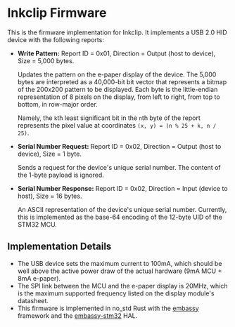 # Inkclip Firmware

This is the firmware implementation for Inkclip. It implements a USB 2.0 HID device with the following reports:

- **Write Pattern:** Report ID = 0x01, Direction = Output (host to device), Size = 5,000 bytes.

  Updates the pattern on the e-paper display of the device. The 5,000 bytes are interpreted as a 40,000-bit bit vector that represents a bitmap of the 200x200 pattern to be displayed. Each byte is the little-endian representation of 8 pixels on the display, from left to right, from top to bottom, in row-major order.

  Namely, the `k`th least significant bit in the `n`th byte of the report represents the pixel value at coordinates `(x, y) = (n % 25 + k, n / 25)`.

- **Serial Number Request:** Report ID = 0x02, Direction = Output (host to device), Size = 1 byte.

  Sends a request for the device's unique serial number. The content of the 1-byte payload is ignored.

- **Serial Number Response:** Report ID = 0x02, Direction = Input (device to host), Size = 16 bytes.

  An ASCII representation of the device's unique serial number. Currently, this is implemented as the base-64 encoding of the 12-byte UID of the STM32 MCU.

## Implementation Details

- The USB device sets the maximum current to 100mA, which should be well above the active power draw of the actual hardware (9mA MCU + 8mA e-paper).
- The SPI link between the MCU and the e-paper display is 20MHz, which is the maximum supported frequency listed on the display module's datasheet.
- This firmware is implemented in no_std Rust with the [embassy](https://embassy.dev) framework and the [embassy-stm32](https://docs.embassy.dev/embassy-stm32/git/stm32f411ce/index.html) HAL.
